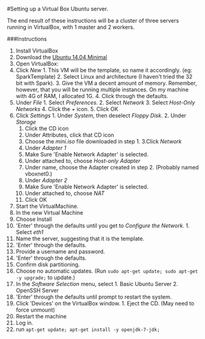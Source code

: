 #Setting up a Virtual Box Ubuntu server.

The end result of these instructions will be a cluster of three servers running in VirtualBox, with 1 master and 2 workers.

###Instructions
1. Install VirtualBox
2. Download the [Ubuntu 14.04 Minimal](https://help.ubuntu.com/community/Installation/MinimalCD)
3. Open VirtualBox:
  1. Click *New*
    1. This VM will be the template, so name it accordingly. (eg: SparkTemplate)
    2. Select Linux and architecture (I haven't tried the 32 bit with Spark).
    3. Give the VM a decent amount of memory. Remember, however, that you will be running multiple instances. On my machine with 4G of RAM, I allocated 1G.
    4. Click through the defaults.
  2. Under *File*
    1. Select *Preferences.*
    2. Select *Network*
    3. Select *Host-Only Networks*
    4. Click the *+* icon.
    5. Click OK
  2. Click *Settings*
    1. Under *System*, then deselect *Floppy Disk*.
    2. Under *Storage*
      1. Click the CD icon
      2. Under Attributes, click that CD icon
      3. Choose the *mini.iso* file downloaded in step 1.
    3.Click *Network*
      1. Under *Adapter 1*
        1. Make Sure 'Enable Network Adapter' is selected.
        2. Under attached to, choose *Host-only Adapter*
        3. Under name, choose the Adapter created in step 2. (Probably named vboxnet0.)
      2. Under *Adapter 2*
        1. Make Sure 'Enable Network Adapter' is selected.
        2. Under attached to, choose *NAT*
      3. Click OK
  3. Start the VirtualMachine.
4. In the new Virtual Machine
  1. Choose Install
  2. 'Enter' through the defaults until you get to *Configure the Network.*
    1. Select *eth1*
  3. Name the server, suggesting that it is the template.
  4. 'Enter' through the defaults.
  5. Provide a username and password.
  6. 'Enter' through the defaults.
  7. Confirm disk partitioning.
  8. Choose no automatic updates. (Run `sudo apt-get update; sudo apt-get -y upgrade;` to update.)
  9. In the *Software Selection* menu, select
    1. Basic Ubuntu Server
    2. OpenSSH Server
  10. 'Enter' through the defaults until prompt to restart the system.
  11. Click 'Devices' on the VirtualBox window.
    1. Eject the CD. (May need to force unmount)
  12. Restart the machine
5. Log in.
6. run `apt-get update; apt-get install -y openjdk-7-jdk;`
